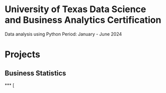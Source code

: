 # University of Texas Data Science and Business Analytics Certification
Data analysis using Python
Period: January - June 2024

# Projects

## Business Statistics

*** [
